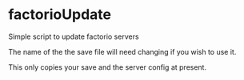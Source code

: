 # factorioUpdate
Simple script to update factorio servers

The name of the the save file will need changing if you wish to use it.

This only copies your save and the server config at present.
